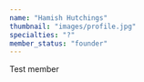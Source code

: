 ```yaml
---
name: "Hamish Hutchings"
thumbnail: "images/profile.jpg"
specialties: "?"
member_status: "founder"
---
```


Test member
